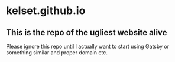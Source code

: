 # kelset.github.io

## This is the repo of the ugliest website alive

Please ignore this repo until I actually want to start using Gatsby or something similar and proper domain etc.
